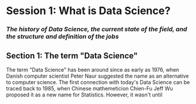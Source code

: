 # Session 1: What is Data Science?
### _The history of Data Science, the current state of the field, and the structure and definition of the jobs_

## Section 1: The term "Data Science"
The term "Data Science" has been around since as early as 1976,  when Danish computer scientist Peter Naur suggested the name as an alternative to computer science.
The first connection with today's Data Science can be traced back to 1985, when Chinese mathemeticion Chien-Fu Jeff Wu proposed it as a new name for Statistics. However,
it wasn't until 

